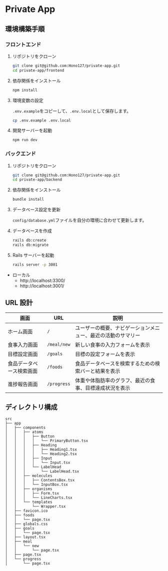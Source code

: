 # Private App

## 環境構築手順

### フロントエンド

1. リポジトリをクローン

   ```bash
   git clone git@github.com:Hono127/private-app.git
   cd private-app/frontend
   ```

2. 依存関係をインストール

   ```bash
   npm install
   ```

3. 環境変数の設定

   `.env.example`をコピーして、`.env.local`として保存します。

   ```bash
   cp .env.example .env.local
   ```

4. 開発サーバーを起動

   ```bash
   npm run dev
   ```

### バックエンド

1. リポジトリをクローン

   ```bash
   git clone git@github.com:Hono127/private-app.git
   cd private-app/backend
   ```

2. 依存関係をインストール

   ```bash
   bundle install
   ```

3. データベース設定を更新

   `config/database.yml`ファイルを自分の環境に合わせて更新します。

4. データベースを作成

   ```bash
   rails db:create
   rails db:migrate
   ```

5. Rails サーバーを起動

   ```bash
   rails server -p 3001
   ```

- ローカル
  - http://localhost:3300/
  - http://localhost:3001/

## URL 設計

| 画面                     | URL         | 説明                                                         |
| ------------------------ | ----------- | ------------------------------------------------------------ |
| ホーム画面               | `/`         | ユーザーの概要、ナビゲーションメニュー、最近の活動のサマリー |
| 食事入力画面             | `/meal/new` | 新しい食事の入力フォームを表示                               |
| 目標設定画面             | `/goals`    | 目標の設定フォームを表示                                     |
| 食品データベース検索画面 | `/foods`    | 食品データベースを検索するための検索バーと結果を表示         |
| 進捗報告画面             | `/progress` | 体重や体脂肪率のグラフ、最近の食事、目標達成状況を表示       |

## ディレクトリ構成

```
src
├── app
│   ├── components
│   │   ├── atoms
│   │   │   ├── Button
│   │   │   │   └── PrimaryButton.tsx
│   │   │   ├── Heading
│   │   │   │   ├── Heading1.tsx
│   │   │   │   └── Heading2.tsx
│   │   │   ├── Input
│   │   │   │   └── Input.tsx
│   │   │   └── LabelHead
│   │   │       └── LabelHead.tsx
│   │   ├── molecules
│   │   │   ├── ContentsBox.tsx
│   │   │   └── InputBox.tsx
│   │   ├── organisms
│   │   │   ├── Form.tsx
│   │   │   └── LineCharts.tsx
│   │   └── templates
│   │       └── Wrapper.tsx
│   ├── favicon.ico
│   ├── foods
│   │   └── page.tsx
│   ├── globals.css
│   ├── goals
│   │   └── page.tsx
│   ├── layout.tsx
│   ├── meal
│   │   └── new
│   │       └── page.tsx
│   ├── page.tsx
│   └── progress
│       └── page.tsx
```
